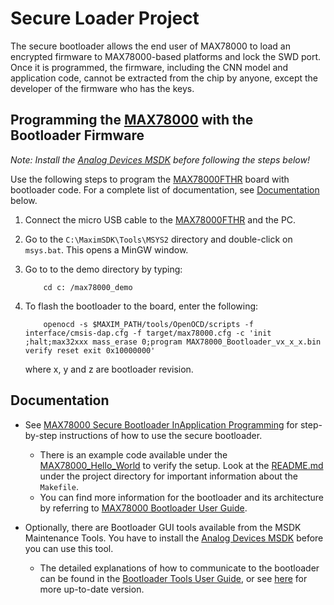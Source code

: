 # Secure Loader Project

The secure bootloader allows the end user of MAX78000 to load an encrypted firmware to MAX78000-based platforms and lock the SWD port. Once it is programmed, the firmware, including the CNN model and application code, cannot be extracted from the chip by anyone, except the developer of the firmware who has the keys.

## Programming the [MAX78000](https://www.analog.com/en/products/max78000.html) with the Bootloader Firmware

_Note: Install the [Analog Devices MSDK](https://www.analog.com/en/design-center/evaluation-hardware-and-software/software/software-download?swpart=SFW0010820A) before following the steps below!_

Use the following steps to program the [MAX78000FTHR](https://www.analog.com/en/design-center/evaluation-hardware-and-software/evaluation-boards-kits/max78000fthr.html) board with bootloader code. For a complete list of documentation, see [Documentation](#documentation) below.

1. Connect the micro USB cable to the [MAX78000FTHR](https://www.analog.com/en/design-center/evaluation-hardware-and-software/evaluation-boards-kits/max78000fthr.html) and the PC.
2. Go to the `C:\MaximSDK\Tools\MSYS2` directory and double-click on `msys.bat`. This opens a MinGW window.
3. Go to to the demo directory by typing:

    ```shell
        cd c: /max78000_demo
    ```

4. To flash the bootloader to the board, enter the following:

    ```shell
        openocd -s $MAXIM_PATH/tools/OpenOCD/scripts -f interface/cmsis-dap.cfg -f target/max78000.cfg -c 'init ;halt;max32xxx mass_erase 0;program MAX78000_Bootloader_vx_x_x.bin verify reset exit 0x10000000'
    ```

    where x, y and z are bootloader revision.

## Documentation

- See [MAX78000 Secure Bootloader InApplication Programming](./MAX78000_MSBL/Docs/MAX78000_Secure_Bootloader_InApplication_Programming.pdf) for step-by-step instructions of how to use the secure bootloader.

  - There is an example code available under the [MAX78000_Hello_World](./MAX78000_MSBL/MAX78000_Hello_World) to verify the setup. Look at the [README.md](./MAX78000_MSBL/MAX78000_Hello_World/README.md) under the project directory for important information about the `Makefile`.
  - You can find more information for the bootloader and its architecture by referring to [MAX78000 Bootloader User Guide](./MAX78000_MSBL/Docs/MAX78000_Bootloader_UG.pdf).

- Optionally, there are Bootloader GUI tools available from the MSDK Maintenance Tools. You have to install the [Analog Devices MSDK](https://www.analog.com/en/design-center/evaluation-hardware-and-software/software/software-download?swpart=SFW0010820A) before you can use this tool.
  
  - The detailed explanations of how to communicate to the bootloader can be found in the [Bootloader Tools User Guide](https://www.analog.com/media/en/technical-documentation/user-guides/maxim-bootloader-tools-user-guide.pdf), or see [here](./MAX78000_MSBL/Docs/Maxim_Bootloader_Tools_UG.pdf) for more up-to-date version.
